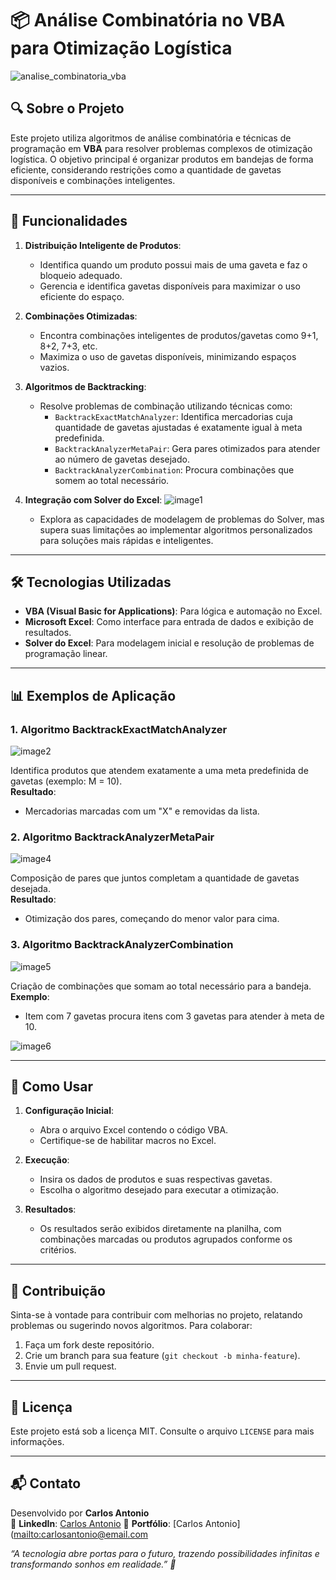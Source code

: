 # 📦 Análise Combinatória no VBA para Otimização Logística
![analise_combinatoria_vba](https://github.com/user-attachments/assets/5a2dd7f6-ef13-498c-b4cd-046da1056339)

## 🔍 Sobre o Projeto
Este projeto utiliza algoritmos de análise combinatória e técnicas de programação em **VBA** para resolver problemas complexos de otimização logística. O objetivo principal é organizar produtos em bandejas de forma eficiente, considerando restrições como a quantidade de gavetas disponíveis e combinações inteligentes.

---

## 🎯 Funcionalidades
1. **Distribuição Inteligente de Produtos**:
   - Identifica quando um produto possui mais de uma gaveta e faz o bloqueio adequado.
   - Gerencia e identifica gavetas disponíveis para maximizar o uso eficiente do espaço.

2. **Combinações Otimizadas**:
   - Encontra combinações inteligentes de produtos/gavetas como 9+1, 8+2, 7+3, etc.
   - Maximiza o uso de gavetas disponíveis, minimizando espaços vazios.

3. **Algoritmos de Backtracking**:
   - Resolve problemas de combinação utilizando técnicas como:
     - `BacktrackExactMatchAnalyzer`: Identifica mercadorias cuja quantidade de gavetas ajustadas é exatamente igual à meta predefinida.
     - `BacktrackAnalyzerMetaPair`: Gera pares otimizados para atender ao número de gavetas desejado.
     - `BacktrackAnalyzerCombination`: Procura combinações que somem ao total necessário.

4. **Integração com Solver do Excel**:
   ![image1](https://github.com/user-attachments/assets/47510152-ae6b-4fef-8319-12555ba2e295)

   - Explora as capacidades de modelagem de problemas do Solver, mas supera suas limitações ao implementar algoritmos personalizados para soluções mais rápidas e inteligentes.

---

## 🛠 Tecnologias Utilizadas
- **VBA (Visual Basic for Applications)**: Para lógica e automação no Excel.
- **Microsoft Excel**: Como interface para entrada de dados e exibição de resultados.
- **Solver do Excel**: Para modelagem inicial e resolução de problemas de programação linear.

---

## 📊 Exemplos de Aplicação
### 1. **Algoritmo BacktrackExactMatchAnalyzer**
![image2](https://github.com/user-attachments/assets/9c1d6f5e-b8da-43ef-af8c-1139381d24c6)

Identifica produtos que atendem exatamente a uma meta predefinida de gavetas (exemplo: M = 10).  
**Resultado**:  
- Mercadorias marcadas com um "X" e removidas da lista.  

### 2. **Algoritmo BacktrackAnalyzerMetaPair**
![image4](https://github.com/user-attachments/assets/d5632948-7c61-430f-95dc-9b07a060f43b)

Composição de pares que juntos completam a quantidade de gavetas desejada.  
**Resultado**:  
- Otimização dos pares, começando do menor valor para cima.

### 3. **Algoritmo BacktrackAnalyzerCombination**
![image5](https://github.com/user-attachments/assets/daafb1cb-7338-4743-a26c-4496e99ffcb1)

Criação de combinações que somam ao total necessário para a bandeja.  
**Exemplo**:  
- Item com 7 gavetas procura itens com 3 gavetas para atender à meta de 10.

![image6](https://github.com/user-attachments/assets/2aa92aa1-b3ba-4296-8b7b-3a6f7a37c2ee)

---

## 🚀 Como Usar
1. **Configuração Inicial**:
   - Abra o arquivo Excel contendo o código VBA.
   - Certifique-se de habilitar macros no Excel.

2. **Execução**:
   - Insira os dados de produtos e suas respectivas gavetas.
   - Escolha o algoritmo desejado para executar a otimização.

3. **Resultados**:
   - Os resultados serão exibidos diretamente na planilha, com combinações marcadas ou produtos agrupados conforme os critérios.

---

## 🤝 Contribuição
Sinta-se à vontade para contribuir com melhorias no projeto, relatando problemas ou sugerindo novos algoritmos. Para colaborar:
1. Faça um fork deste repositório.
2. Crie um branch para sua feature (`git checkout -b minha-feature`).
3. Envie um pull request.

---

## 📝 Licença
Este projeto está sob a licença MIT. Consulte o arquivo `LICENSE` para mais informações.

---

## 📬 Contato
Desenvolvido por **Carlos Antonio**  
💼 **LinkedIn**: [Carlos Antonio](https://www.linkedin.com/in/carlos-antonio-analista/) 
📧 **Portfólio**: [Carlos Antonio]([mailto:carlosantonio@email.com](https://carlosantonio.streamlit.app/)

*“A tecnologia abre portas para o futuro, trazendo possibilidades infinitas e transformando sonhos em realidade.” 🚀*
